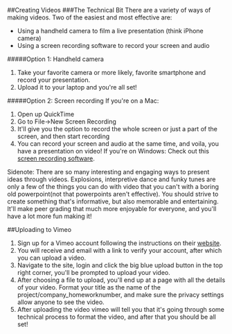 ##Creating Videos
###The Technical Bit
There are a variety of ways of making videos. Two of the easiest and most effective are:
* Using a handheld camera to film a live presentation (think iPhone camera)
* Using a screen recording software to record your screen and audio

#####Option 1: Handheld camera
1. Take your favorite camera or more likely, favorite smartphone and record your presentation. 
2. Upload it to your laptop and you're all set!

#####Option 2: Screen recording
If you're on a Mac:
1. Open up QuickTime
2. Go to File->New Screen Recording
3. It'll give you the option to record the whole screen or just a part of the screen, and then start recording
4. You can record your screen and audio at the same time, and voila, you have a presentation on video!
If you're on Windows:
Check out this [screen recording software](http://icecreamapps.com/Screen-Recorder/).

Sidenote: There are so many interesting and engaging ways to present ideas through videos. Explosions, interpretive dance and funky tunes are only a few of the things you can do with video that you can't with a boring old powerpoint(not that powerpoints aren't effective). You should strive to create something that's informative, but also memorable and entertaining. It'll make peer grading that much more enjoyable for everyone, and you'll have a lot more fun making it!  

##Uploading to Vimeo

1. Sign up for a Vimeo account following the instructions on their [website](https://vimeo.com/).
2. You will receive and email with a link to verify your account, after which you can upload a video.
3. Navigate to the site, login and click the big blue upload button in the top right corner, you'll be prompted to upload your video. 
4. After choosing a file to upload, you'll end up at a page with all the details of your video. Format your title as the name of the project/company_homeworknumber, and make sure the privacy settings allow anyone to see the video.
5. After uploading the video vimeo will tell you that it's going through some technical process to format the video, and after that you should be all set!
